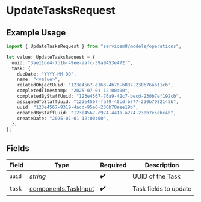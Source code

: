 # UpdateTasksRequest

## Example Usage

```typescript
import { UpdateTasksRequest } from "servicem8/models/operations";

let value: UpdateTasksRequest = {
  uuid: "3ae11dd4-7b1b-49ee-aafc-39a9453e472f",
  task: {
    dueDate: "YYYY-MM-DD",
    name: "<value>",
    relatedObjectUuid: "123e4567-e163-4b76-b837-230b76ab11cb",
    completedTimestamp: "2025-07-01 12:00:00",
    completedByStaffUuid: "123e4567-76a9-42c7-becd-230b7ef192cb",
    assignedToStaffUuid: "123e4567-faf9-40cd-b777-230b7982145b",
    uuid: "123e4567-9319-4acd-95e6-230b78aee19b",
    createdByStaffUuid: "123e4567-c974-441a-a274-230b7e5dbc4b",
    createDate: "2025-07-01 12:00:00",
  },
};
```

## Fields

| Field                                                        | Type                                                         | Required                                                     | Description                                                  |
| ------------------------------------------------------------ | ------------------------------------------------------------ | ------------------------------------------------------------ | ------------------------------------------------------------ |
| `uuid`                                                       | *string*                                                     | :heavy_check_mark:                                           | UUID of the Task                                             |
| `task`                                                       | [components.TaskInput](../../models/components/taskinput.md) | :heavy_check_mark:                                           | Task fields to update                                        |